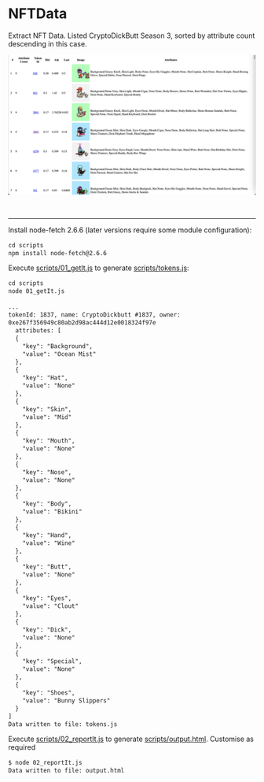 # NFTData
Extract NFT Data. Listed CryptoDickButt Season 3, sorted by attribute count descending in this case.

<kbd><img src="images/Sample_20241101.png" width="600"/></kbd>

<br />

<hr />

Install node-fetch 2.6.6 (later versions require some module configuration):

```
cd scripts
npm install node-fetch@2.6.6

```

Execute [scripts/01_getIt.js](scripts/01_getIt.js) to generate [scripts/tokens.js](scripts/tokens.js):

```
cd scripts
node 01_getIt.js

...
tokenId: 1837, name: CryptoDickbutt #1837, owner: 0xe267f356949c80ab2d98ac444d12e0018324f97e
  attributes: [
  {
    "key": "Background",
    "value": "Ocean Mist"
  },
  {
    "key": "Hat",
    "value": "None"
  },
  {
    "key": "Skin",
    "value": "Mid"
  },
  {
    "key": "Mouth",
    "value": "None"
  },
  {
    "key": "Nose",
    "value": "None"
  },
  {
    "key": "Body",
    "value": "Bikini"
  },
  {
    "key": "Hand",
    "value": "Wine"
  },
  {
    "key": "Butt",
    "value": "None"
  },
  {
    "key": "Eyes",
    "value": "Clout"
  },
  {
    "key": "Dick",
    "value": "None"
  },
  {
    "key": "Special",
    "value": "None"
  },
  {
    "key": "Shoes",
    "value": "Bunny Slippers"
  }
]
Data written to file: tokens.js
```

Execute [scripts/02_reportIt.js](scripts/02_reportIt.js) to generate [scripts/output.html](scripts/output.html). Customise as required

```
$ node 02_reportIt.js
Data written to file: output.html
```
